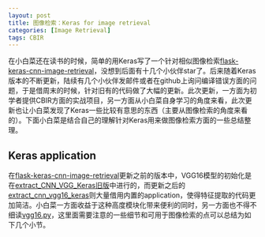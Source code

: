 ```yaml
---
layout: post
title: 图像检索：Keras for image retrieval
categories: [Image Retrieval]
tags: CBIR
---
```


在小白菜还在读书的时候，简单的用Keras写了一个针对相似图像检索[flask-keras-cnn-image-retrieval](https://github.com/ebxeax/flask-keras-cnn-image-retrieval)，没想到后面有十几个小伙伴star了。后来随着Keras版本的不断更新，陆续有几个小伙伴发邮件或者在github上询问编译错误方面的问题，于是借周末的时候，针对旧有的代码做了大幅的更新。此次更新，一方面为初学者提供CBIR方面的实战项目，另一方面从小白菜自身学习的角度来看，此次更新也让小白菜发现了Keras一些比较有意思的东西（主要从图像检索的角度来看的）。下面小白菜是结合自己的理解针对Keras用来做图像检索方面的一些总结整理。

## Keras application

在[flask-keras-cnn-image-retrieval](https://github.com/ebxeax/flask-keras-cnn-image-retrieval)更新之前的版本中，VGG16模型的初始化是在[extract_CNN_VGG_Keras旧版](
https://github.com/ebxeax/flask-keras-cnn-image-retrieval/blob/6fe5ce2492cfaade50d5ba6ce0aefdfafb649ab5/extract_CNN_VGG_Keras.py)中进行的，而更新之后的[extract_cnn_vgg16_keras](https://github.com/ebxeax/flask-keras-cnn-image-retrieval/blob/master/extract_cnn_vgg16_keras.py)则大量借用内置的application，使得特征提取的代码更加简洁。小白菜一方面收益于这种高度模块化带来便利的同时，另一方面也不得不细读[vgg16.py](https://github.com/fchollet/keras/blob/master/keras/applications/vgg16.py)，这里面需要注意的一些细节和可用于图像检索的点可以总结为如下几个小节。

### 

